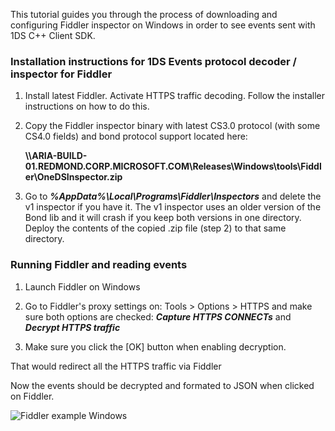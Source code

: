 
This tutorial guides you through the process of downloading and configuring Fiddler inspector on Windows in order to see events sent with 1DS C++ Client SDK.

### **Installation instructions for 1DS Events protocol decoder / inspector for Fiddler**

1. Install latest Fiddler. Activate HTTPS traffic decoding. Follow the installer instructions on how to do this.

2. Copy the Fiddler inspector binary with latest CS3.0 protocol (with some CS4.0 fields) and bond protocol support located here:

    **\\\\ARIA-BUILD-01.REDMOND.CORP.MICROSOFT.COM\\Releases\\Windows\\tools\\Fiddler\\OneDSInspector.zip**

3. Go to _**%AppData%\Local\Programs\Fiddler\Inspectors**_ and delete the v1 inspector if you have it. The v1 inspector uses an older version of the Bond lib and it will crash if you keep both versions in one directory. Deploy the contents of the copied .zip file (step 2) to that same directory.

### **Running Fiddler and reading events**

1. Launch Fiddler on Windows

2. Go to Fiddler's proxy settings on: Tools > Options > HTTPS and make sure both options are checked: _**Capture HTTPS CONNECTs**_ and _**Decrypt HTTPS traffic**_

3. Make sure you click the [OK] button when enabling decryption.

That would redirect all the HTTPS traffic via Fiddler

Now the events should be decrypted and formated to JSON when clicked on Fiddler.


![Fiddler example Windows](/docs/images/fiddlerWindows.png)